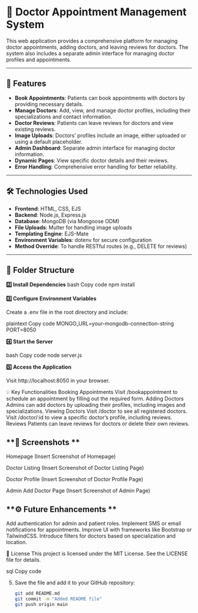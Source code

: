 # 🏥 **Doctor Appointment Management System**

This web application provides a comprehensive platform for managing doctor appointments, adding doctors, and leaving reviews for doctors. The system also includes a separate admin interface for managing doctor profiles and appointments.

---

## **🚀 Features**
- **Book Appointments**: Patients can book appointments with doctors by providing necessary details.
- **Manage Doctors**: Add, view, and manage doctor profiles, including their specializations and contact information.
- **Doctor Reviews**: Patients can leave reviews for doctors and view existing reviews.
- **Image Uploads**: Doctors’ profiles include an image, either uploaded or using a default placeholder.
- **Admin Dashboard**: Separate admin interface for managing doctor information.
- **Dynamic Pages**: View specific doctor details and their reviews.
- **Error Handling**: Comprehensive error handling for better reliability.

---

## **🛠️ Technologies Used**
- **Frontend**: HTML, CSS, EJS
- **Backend**: Node.js, Express.js
- **Database**: MongoDB (via Mongoose ODM)
- **File Uploads**: Multer for handling image uploads
- **Templating Engine**: EJS-Mate
- **Environment Variables**: dotenv for secure configuration
- **Method Override**: To handle RESTful routes (e.g., DELETE for reviews)

---

## **📁 Folder Structure**

**2️⃣ Install Dependencies**
bash
Copy code
npm install

**3️⃣ Configure Environment Variables**

Create a .env file in the root directory and include:

plaintext
Copy code
MONGO_URL=your-mongodb-connection-string
PORT=8050

**4️⃣ Start the Server**

bash
Copy code
node server.js

**5️⃣ Access the Application**

Visit http://localhost:8050 in your browser.

💡 Key Functionalities
Booking Appointments
Visit /bookappointment to schedule an appointment by filling out the required form.
Adding Doctors
Admins can add doctors by uploading their profiles, including images and specializations.
Viewing Doctors
Visit /doctor to see all registered doctors.
Visit /doctor/:id to view a specific doctor’s profile, including reviews.
Reviews
Patients can leave reviews for doctors or delete their own reviews.

## **🎨 Screenshots **

Homepage
(Insert Screenshot of Homepage)

Doctor Listing
(Insert Screenshot of Doctor Listing Page)

Doctor Profile
(Insert Screenshot of Doctor Profile Page)

Admin Add Doctor Page
(Insert Screenshot of Admin Page)

## **⚙️ Future Enhancements **

Add authentication for admin and patient roles.
Implement SMS or email notifications for appointments.
Improve UI with frameworks like Bootstrap or TailwindCSS.
Introduce filters for doctors based on specialization and location.

📜 License
This project is licensed under the MIT License. See the LICENSE file for details.

sql
Copy code

5. Save the file and add it to your GitHub repository:
   ```bash
   git add README.md
   git commit -m "Added README file"
   git push origin main
